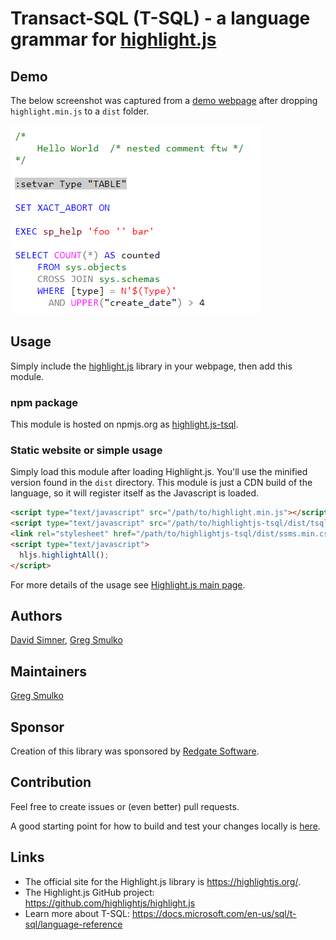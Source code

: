 # Transact-SQL (T-SQL) - a language grammar for [highlight.js](https://highlightjs.org/)

## Demo

The below screenshot was captured from a [demo webpage](docs/demo.html) after dropping `highlight.min.js` to a `dist` folder.

![Demo](docs/demo-screenshot.png)

## Usage

Simply include the [highlight.js](https://github.com/highlightjs/highlight.js) library in your webpage, then add this module.

### npm package

This module is hosted on npmjs.org as [highlight.js-tsql](https://www.npmjs.com/package/highlight.js-tsql).

### Static website or simple usage

Simply load this module after loading Highlight.js. You'll use the minified version found in the `dist` directory. This module is just a CDN build of the language, so it will register itself as the Javascript is loaded.

```html
<script type="text/javascript" src="/path/to/highlight.min.js"></script>
<script type="text/javascript" src="/path/to/highlightjs-tsql/dist/tsql.min.js"></script>
<link rel="stylesheet" href="/path/to/highlightjs-tsql/dist/ssms.min.css" />
<script type="text/javascript">
  hljs.highlightAll();
</script>
```

For more details of the usage see [Highlight.js main page](https://github.com/highlightjs/highlight.js#highlightjs).

## Authors

[David Simner](https://github.com/DavidSimner), [Greg Smulko](https://github.com/Greg-Smulko)

## Maintainers

[Greg Smulko](https://github.com/Greg-Smulko)

## Sponsor

Creation of this library was sponsored by [Redgate Software](http://redgate.com/).

## Contribution

Feel free to create issues or (even better) pull requests.

A good starting point for how to build and test your changes locally is [here](https://github.com/highlightjs/highlight.js/blob/master/extra/3RD_PARTY_QUICK_START.md).

## Links

- The official site for the Highlight.js library is <https://highlightjs.org/>.
- The Highlight.js GitHub project: <https://github.com/highlightjs/highlight.js>
- Learn more about T-SQL: <https://docs.microsoft.com/en-us/sql/t-sql/language-reference>
